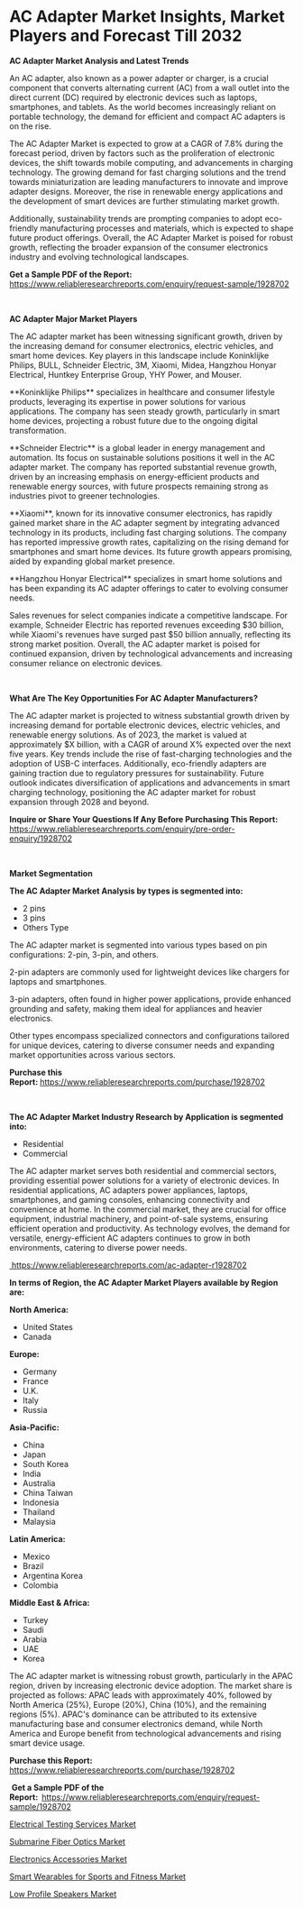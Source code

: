 <p><h1>AC Adapter Market Insights, Market Players and Forecast Till 2032</h1></p><p><strong>AC Adapter Market Analysis and Latest Trends</strong></p>
<p><p>An AC adapter, also known as a power adapter or charger, is a crucial component that converts alternating current (AC) from a wall outlet into the direct current (DC) required by electronic devices such as laptops, smartphones, and tablets. As the world becomes increasingly reliant on portable technology, the demand for efficient and compact AC adapters is on the rise.</p><p>The AC Adapter Market is expected to grow at a CAGR of 7.8% during the forecast period, driven by factors such as the proliferation of electronic devices, the shift towards mobile computing, and advancements in charging technology. The growing demand for fast charging solutions and the trend towards miniaturization are leading manufacturers to innovate and improve adapter designs. Moreover, the rise in renewable energy applications and the development of smart devices are further stimulating market growth. </p><p>Additionally, sustainability trends are prompting companies to adopt eco-friendly manufacturing processes and materials, which is expected to shape future product offerings. Overall, the AC Adapter Market is poised for robust growth, reflecting the broader expansion of the consumer electronics industry and evolving technological landscapes.</p></p>
<p><strong>Get a Sample PDF of the Report:&nbsp;</strong> <a href="https://www.reliableresearchreports.com/enquiry/request-sample/1928702?utm_campaign=13&utm_medium=2&utm_source=Github&utm_content=ia&utm_term=11022025&utm_id=ac-adapter">https://www.reliableresearchreports.com/enquiry/request-sample/1928702</a></p>
<p>&nbsp;</p>
<p><strong>AC Adapter Major Market Players</strong></p>
<p><p>The AC adapter market has been witnessing significant growth, driven by the increasing demand for consumer electronics, electric vehicles, and smart home devices. Key players in this landscape include Koninklijke Philips, BULL, Schneider Electric, 3M, Xiaomi, Midea, Hangzhou Honyar Electrical, Huntkey Enterprise Group, YHY Power, and Mouser.</p><p>**Koninklijke Philips** specializes in healthcare and consumer lifestyle products, leveraging its expertise in power solutions for various applications. The company has seen steady growth, particularly in smart home devices, projecting a robust future due to the ongoing digital transformation.</p><p>**Schneider Electric** is a global leader in energy management and automation. Its focus on sustainable solutions positions it well in the AC adapter market. The company has reported substantial revenue growth, driven by an increasing emphasis on energy-efficient products and renewable energy sources, with future prospects remaining strong as industries pivot to greener technologies.</p><p>**Xiaomi**, known for its innovative consumer electronics, has rapidly gained market share in the AC adapter segment by integrating advanced technology in its products, including fast charging solutions. The company has reported impressive growth rates, capitalizing on the rising demand for smartphones and smart home devices. Its future growth appears promising, aided by expanding global market presence.</p><p>**Hangzhou Honyar Electrical** specializes in smart home solutions and has been expanding its AC adapter offerings to cater to evolving consumer needs. </p><p>Sales revenues for select companies indicate a competitive landscape. For example, Schneider Electric has reported revenues exceeding $30 billion, while Xiaomi's revenues have surged past $50 billion annually, reflecting its strong market position. Overall, the AC adapter market is poised for continued expansion, driven by technological advancements and increasing consumer reliance on electronic devices.</p></p>
<p>&nbsp;</p>
<p><strong>What Are The Key Opportunities For AC Adapter Manufacturers?</strong></p>
<p><p>The AC adapter market is projected to witness substantial growth driven by increasing demand for portable electronic devices, electric vehicles, and renewable energy solutions. As of 2023, the market is valued at approximately $X billion, with a CAGR of around X% expected over the next five years. Key trends include the rise of fast-charging technologies and the adoption of USB-C interfaces. Additionally, eco-friendly adapters are gaining traction due to regulatory pressures for sustainability. Future outlook indicates diversification of applications and advancements in smart charging technology, positioning the AC adapter market for robust expansion through 2028 and beyond.</p></p>
<p><strong>Inquire or Share Your Questions If Any Before Purchasing This Report:</strong> <a href="https://www.reliableresearchreports.com/enquiry/pre-order-enquiry/1928702?utm_campaign=13&utm_medium=2&utm_source=Github&utm_content=ia&utm_term=11022025&utm_id=ac-adapter">https://www.reliableresearchreports.com/enquiry/pre-order-enquiry/1928702</a></p>
<p>&nbsp;</p>
<p><strong>Market Segmentation</strong></p>
<p><strong>The AC Adapter Market Analysis by types is segmented into:</strong></p>
<p><ul><li>2 pins</li><li>3 pins</li><li>Others Type</li></ul></p>
<p><p>The AC adapter market is segmented into various types based on pin configurations: 2-pin, 3-pin, and others. </p><p>2-pin adapters are commonly used for lightweight devices like chargers for laptops and smartphones. </p><p>3-pin adapters, often found in higher power applications, provide enhanced grounding and safety, making them ideal for appliances and heavier electronics. </p><p>Other types encompass specialized connectors and configurations tailored for unique devices, catering to diverse consumer needs and expanding market opportunities across various sectors.</p></p>
<p><strong>Purchase this Report:&nbsp;</strong><a href="https://www.reliableresearchreports.com/purchase/1928702?utm_campaign=13&utm_medium=2&utm_source=Github&utm_content=ia&utm_term=11022025&utm_id=ac-adapter">https://www.reliableresearchreports.com/purchase/1928702</a></p>
<p>&nbsp;</p>
<p><strong>The AC Adapter Market Industry Research by Application is segmented into:</strong></p>
<p><ul><li>Residential</li><li>Commercial</li></ul></p>
<p><p>The AC adapter market serves both residential and commercial sectors, providing essential power solutions for a variety of electronic devices. In residential applications, AC adapters power appliances, laptops, smartphones, and gaming consoles, enhancing connectivity and convenience at home. In the commercial market, they are crucial for office equipment, industrial machinery, and point-of-sale systems, ensuring efficient operation and productivity. As technology evolves, the demand for versatile, energy-efficient AC adapters continues to grow in both environments, catering to diverse power needs.</p></p>
<p><a href="https://www.reliableresearchreports.com/ac-adapter-r1928702?utm_campaign=13&utm_medium=2&utm_source=Github&utm_content=ia&utm_term=11022025&utm_id=ac-adapter">&nbsp;https://www.reliableresearchreports.com/ac-adapter-r1928702</a></p>
<p><strong>In terms of Region, the AC Adapter Market Players available by Region are:</strong></p>
<p>
    <p> <strong> North America: </strong>
        <ul>
            <li>United States</li>
            <li>Canada</li>
        </ul>
        </p> 
    <p> <strong> Europe: </strong>
        <ul>
            <li>Germany</li>
            <li>France</li>
            <li>U.K.</li>
            <li>Italy</li>
            <li>Russia</li>
        </ul>
        </p> 
    <p> <strong> Asia-Pacific: </strong>
        <ul>
            <li>China</li>
            <li>Japan</li>
            <li>South Korea</li>
            <li>India</li>
            <li>Australia</li>
            <li>China Taiwan</li>
            <li>Indonesia</li>
            <li>Thailand</li>
            <li>Malaysia</li>
        </ul>
        </p> 
    <p> <strong> Latin America: </strong>
        <ul>
            <li>Mexico</li>
            <li>Brazil</li>
            <li>Argentina Korea</li>
            <li>Colombia</li>
        </ul>
        </p> 
    <p> <strong> Middle East & Africa: </strong>
        <ul>
            <li>Turkey</li>
            <li>Saudi</li>
            <li>Arabia</li>
            <li>UAE</li>
            <li>Korea</li>
        </ul>
    </p>
    </p>
<p><p>The AC adapter market is witnessing robust growth, particularly in the APAC region, driven by increasing electronic device adoption. The market share is projected as follows: APAC leads with approximately 40%, followed by North America (25%), Europe (20%), China (10%), and the remaining regions (5%). APAC's dominance can be attributed to its extensive manufacturing base and consumer electronics demand, while North America and Europe benefit from technological advancements and rising smart device usage.</p></p>
<p><strong>Purchase this Report: </strong><a href="https://www.reliableresearchreports.com/purchase/1928702?utm_campaign=13&utm_medium=2&utm_source=Github&utm_content=ia&utm_term=11022025&utm_id=ac-adapter">https://www.reliableresearchreports.com/purchase/1928702</a></p>
<p>&nbsp;<strong>Get a Sample PDF of the Report:&nbsp;&nbsp;</strong><a href="https://www.reliableresearchreports.com/enquiry/request-sample/1928702?utm_campaign=13&utm_medium=2&utm_source=Github&utm_content=ia&utm_term=11022025&utm_id=ac-adapter">https://www.reliableresearchreports.com/enquiry/request-sample/1928702</a></p>
<p><strong></strong></p>
<p><p><a href="https://github.com/mshiradeth/Market-Research-Report-List-1/blob/main/electrical-testing-services-market.md?utm_campaign=13&utm_medium=2&utm_source=Github&utm_content=ia&utm_term=11022025&utm_id=ac-adapter">Electrical Testing Services Market</a></p><p><a href="https://github.com/ziogaskangui96/Market-Research-Report-List-1/blob/main/submarine-fiber-optics-market.md?utm_campaign=13&utm_medium=2&utm_source=Github&utm_content=ia&utm_term=11022025&utm_id=ac-adapter">Submarine Fiber Optics Market</a></p><p><a href="https://github.com/sadithsondah72/Market-Research-Report-List-1/blob/main/electronics-accessories-market.md?utm_campaign=13&utm_medium=2&utm_source=Github&utm_content=ia&utm_term=11022025&utm_id=ac-adapter">Electronics Accessories Market</a></p><p><a href="https://github.com/nemcemakoi/Market-Research-Report-List-1/blob/main/smart-wearables-for-sports-and-fitness-market.md?utm_campaign=13&utm_medium=2&utm_source=Github&utm_content=ia&utm_term=11022025&utm_id=ac-adapter">Smart Wearables for Sports and Fitness Market</a></p><p><a href="https://github.com/rushanday/Market-Research-Report-List-1/blob/main/low-profile-speakers-market.md?utm_campaign=13&utm_medium=2&utm_source=Github&utm_content=ia&utm_term=11022025&utm_id=ac-adapter">Low Profile Speakers Market</a></p></p>